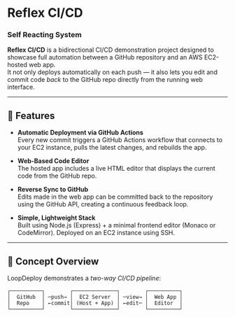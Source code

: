 # Reflex CI/CD
### Self Reacting System
**Reflex CI/CD** is a bidirectional CI/CD demonstration project designed to showcase full automation between a GitHub repository and an AWS EC2-hosted web app.  
It not only deploys automatically on each push — it also lets you edit and commit code *back* to the GitHub repo directly from the running web interface.

---

## 🚀 Features

- **Automatic Deployment via GitHub Actions**  
  Every new commit triggers a GitHub Actions workflow that connects to your EC2 instance, pulls the latest changes, and rebuilds the app.

- **Web-Based Code Editor**  
  The hosted app includes a live HTML editor that displays the current code from the GitHub repo.

- **Reverse Sync to GitHub**  
  Edits made in the web app can be committed back to the repository using the GitHub API, creating a continuous feedback loop.

- **Simple, Lightweight Stack**  
  Built using Node.js (Express) + a minimal frontend editor (Monaco or CodeMirror). Deployed on an EC2 instance using SSH.

---

## 🧠 Concept Overview

LoopDeploy demonstrates a *two-way CI/CD pipeline*:

```text
┌──────────┐        ┌──────────────┐        ┌──────────┐
│  GitHub  │ ─push→ │  EC2 Server  │ ─view→ │  Web App │
│  Repo    │ ←commit│ (Host + App) │ ←edit─ │  Editor  │
└──────────┘        └──────────────┘        └──────────┘

